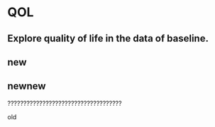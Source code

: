 
# QOL
## Explore quality of life in the data of baseline.
## new
## newnew
????????????????????????????????????

old
